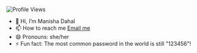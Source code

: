 ![Profile Views](https://hits.sh/github.com/manishaaaaaaaa/hits.svg?style=for-the-badge&label=PROFILE+VIEWS)

- 👋 Hi, I’m Manisha Dahal
- 📫 How to reach me [Email me](mailto:maneeshadahal85@gmail.com)
- 😄 Pronouns: she/her
- ⚡ Fun fact: The most common password in the world is still "123456"! 

<!---
manishaaaaaaaa/manishaaaaaaaa1 is a ✨ special ✨ repository because its `README.md` (this file) appears on your GitHub profile.
You can click the Preview link to take a look at your changes.
--->
